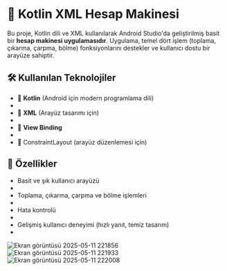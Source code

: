 # 📱 Kotlin XML Hesap Makinesi

Bu proje, Kotlin dili ve XML kullanılarak Android Studio'da geliştirilmiş basit bir **hesap makinesi uygulamasıdır**.
Uygulama, temel dört işlem (toplama, çıkarma, çarpma, bölme) fonksiyonlarını destekler ve kullanıcı dostu bir arayüze sahiptir.

## 🛠️ Kullanılan Teknolojiler

- 🧠 **Kotlin** (Android için modern programlama dili)
- 
- 🧩 **XML** (Arayüz tasarımı için)
- 
- 🎨 **View Binding** 
- 
- 🔧 ConstraintLayout (arayüz düzenlemesi için)

## 🚀 Özellikler

- Basit ve şık kullanıcı arayüzü
- 
- Toplama, çıkarma, çarpma ve bölme işlemleri
- 
- Hata kontrolü
- 
- Gelişmiş kullanıcı deneyimi (hızlı yanıt, temiz tasarım)
- 


![Ekran görüntüsü 2025-05-11 221856](https://github.com/user-attachments/assets/8fe5a6d8-0a59-466d-92f9-065424c4b943)
![Ekran görüntüsü 2025-05-11 221933](https://github.com/user-attachments/assets/46bf623e-895f-403a-a2ca-8aef9e9059ed)
![Ekran görüntüsü 2025-05-11 222008](https://github.com/user-attachments/assets/1de71f18-c81c-4f49-88a4-e88e41c83961)

